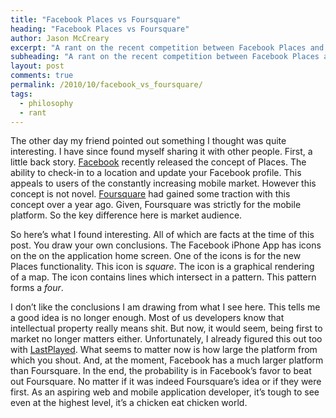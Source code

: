 ```yaml
---
title: "Facebook Places vs Foursquare"
heading: "Facebook Places vs Foursquare"
author: Jason McCreary
excerpt: "A rant on the recent competition between Facebook Places and Foursquare as it relates to intellectual property and the technical industry."
subheading: "A rant on the recent competition between Facebook Places and Foursquare as it relates to intellectual property and the technical industry."
layout: post
comments: true
permalink: /2010/10/facebook_vs_foursquare/
tags:
  - philosophy
  - rant
---
```

The other day my friend pointed out something I thought was quite interesting. I have since found myself sharing it with other people. First, a little back story. [Facebook][1] recently released the concept of Places. The ability to check-in to a location and update your Facebook profile. This appeals to users of the constantly increasing mobile market. However this concept is not novel. [Foursquare][2] had gained some traction with this concept over a year ago. Given, Foursquare was strictly for the mobile platform. So the key difference here is market audience.

So here&rsquo;s what I found interesting. All of which are facts at the time of this post. You draw your own conclusions. The Facebook iPhone App has icons on the on the application home screen. One of the icons is for the new Places functionality. This icon is *square*. The icon is a graphical rendering of a map. The icon contains lines which intersect in a pattern. This pattern forms a *four*.

I don&rsquo;t like the conclusions I am drawing from what I see here. This tells me a good idea is no longer enough. Most of us developers know that intellectual property really means shit. But now, it would seem, being first to market no longer matters either. Unfortunately, I already figured this out too with [LastPlayed][3]. What seems to matter now is how large the platform from which you shout. And, at the moment, Facebook has a much larger platform than Foursquare. In the end, the probability is in Facebook&rsquo;s favor to beat out Foursquare. No matter if it was indeed Foursquare&rsquo;s idea or if they were first. As an aspiring web and mobile application developer, it&rsquo;s tough to see even at the highest level, it&rsquo;s a chicken eat chicken world.

 [1]: http://facebook.com/
 [2]: http://foursquare.com/
 [3]: http://iphone.pureconcepts.net/app/lastplayedplus

